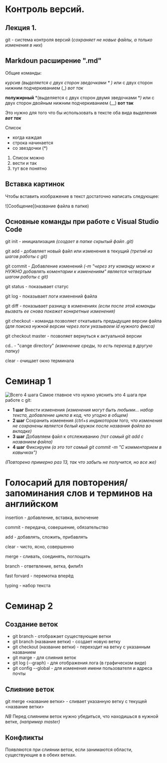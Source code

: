 # Контроль версий. 
## Лекция 1.

git - система контроля версий
(*сохраняет не новые файлы, а только изменения в них*)

## **Markdoun** расширение ".md" 
Общие команды:

*курсив* *(выделяется с двух сторон зведочками * )* или с двух сторон нижним подчеркиванием (_) _вот так_

**полужирный** *(выделяется с двух сторон двумя зведочками **)* или с двух сторон двойным нижним подчеркиванием (__) __вот так__

Это нужно для того что бы использовать в тексте оба вида выделения **_вот так_**

Список
* когда каждая
* строка начинается 
* со звездочки (*)

1. Список можно
2. вести и так
3. тут все понятно

## Вставка картинок

Чтобы вставить изображение в текст достаточно написать следующее:

![Сообщение](название файла в папке)

## Основные команды при работе с Visual Studio Code

git init - инициализация *(создает в папке скрытый файл .git)*

git add - добавляет новый файл или изменения в текущий *(третий из шагов работы с git)*

git commit - Добавление изменений *(-m "через эту команду можно и НУЖНО добавлять коментарии к изменениям" является четвертым шагом работы с git)*

git status - показывает статус

git log - показывает логи изменений файла

git diff - показывает разницу в изменениях *(если после этой команды вызвать ее снова покажет конкретные изменения)*

git checkout - команда позволяет откатывать предыдущие версии файла *(для поиска нужной версии через логи указываем id нужного фикса)*

git checkout master - позволяет вернуться к актуальной версии

cd.. - "cange directory" *(изменение среды, то есть переход в другую папку)*

clear - очищает окно терминала

# Семинар 1

![Всего 4 шага](4step.png)
Самое главное что нужно уяснить это 4 шага при работе с git:
* **1 шаг** Внести изменения *(изменения могут быть любыми... набор текста, добавление цикла в код, что угодно в общем)*
* **2 шаг** Сохранить изменения *(ctrl+s индикотором того, что изменения не сохранены является белый кружок после названия файла во вкладке)*
* **3 шаг** Добавляем файл к отслеживанию *(тот самый git add с названием файла)*
* **4 шаг** Фиксируем *(а это тот самый git commit -m "С комментарием в кавычках")*

*(Повторено примерно раз 13, так что забыть не получится, но все же)*

# Голосарий для повторения/запоминания слов и терминов на английском

insertion - добавление, вставка, включение

commit - передача, совершение, обязательство

add - добавлять, сложить, прибавлять

clear - чисто, ясно, совершенно

merge - сливать, соединять, поглощать

branch - ответвление, ветка, филиfл

fast forvard - перемотка вперёд

typing - набор текста

# Семинар 2

## Создание веток

* git branch - отображает существующие ветки
* git branch (название ветки) - создает новую ветку
* git checkout (название ветки) - переходит на ветку с указанным названием
* git marge - для слияния веток
* git log (--graph) - для отображения лога (в графическом виде)
* git config --global - для изменения имени пользователя и адреса почты

## Слияние веток
 
git merge <название ветки> - сливает указанную ветку с текущей <название ветки>

_*NB*_ Перед слиянием веток нужно убедиться, что находишься в нужной ветке, *(например master)*

## Конфликты

Появляются при слиянии веток, если занимаются области, существующие в в обеих ветках.

